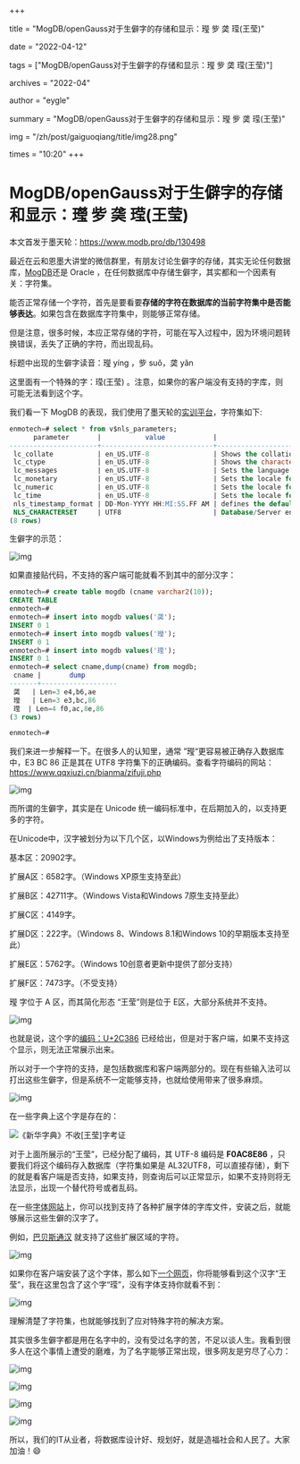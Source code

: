 +++

title = "MogDB/openGauss对于生僻字的存储和显示：㼆 㱔 䶮 𬎆(王莹)" 

date = "2022-04-12" 

tags = ["MogDB/openGauss对于生僻字的存储和显示：㼆 㱔 䶮 𬎆(王莹)"] 

archives = "2022-04" 

author = "eygle" 

summary = "MogDB/openGauss对于生僻字的存储和显示：㼆 㱔 䶮 𬎆(王莹)"

img = "/zh/post/gaiguoqiang/title/img28.png" 

times = "10:20"
+++

# MogDB/openGauss对于生僻字的存储和显示：㼆 㱔 䶮 𬎆(王莹)

本文首发于墨天轮：https://www.modb.pro/db/130498



最近在云和恩墨大讲堂的微信群里，有朋友讨论生僻字的存储，其实无论任何数据库，[MogDB](https://www.mogdb.io/)还是 Oracle ，在任何数据库中存储生僻字，其实都和一个因素有关：字符集。

能否正常存储一个字符，首先是要看要**存储的字符在数据库的当前字符集中是否能够表达**。如果包含在数据库字符集中，则能够正常存储。

但是注意，很多时候，本应正常存储的字符，可能在写入过程中，因为环境问题转换错误，丢失了正确的字符，而出现乱码。

标题中出现的生僻字读音：㼆 yíng ，㱔 suǒ，䶮 yǎn



这里面有一个特殊的字：𬎆(王莹) 。注意，如果你的客户端没有支持的字库，则可能无法看到这个字。

我们看一下 MogDB 的表现，我们使用了墨天轮的[实训平台](https://www.modb.pro/databaseInfo)，字符集如下:

```sql
enmotech=# select * from v$nls_parameters;
      parameter       |           value            |                                 description                                  
----------------------+----------------------------+------------------------------------------------------------------------------
 lc_collate           | en_US.UTF-8                | Shows the collation order locale.
 lc_ctype             | en_US.UTF-8                | Shows the character classification and case conversion locale.
 lc_messages          | en_US.UTF-8                | Sets the language in which messages are displayed.
 lc_monetary          | en_US.UTF-8                | Sets the locale for formatting monetary amounts.
 lc_numeric           | en_US.UTF-8                | Sets the locale for formatting numbers.
 lc_time              | en_US.UTF-8                | Sets the locale for formatting date and time values.
 nls_timestamp_format | DD-Mon-YYYY HH:MI:SS.FF AM | defines the default timestamp format to use with the TO_TIMESTAMP functions.
 NLS_CHARACTERSET     | UTF8                       | Database/Server encoding
(8 rows)
```

生僻字的示范：

![img](../images/20211011-905a5181-b2c0-4501-86b4-8b2c9b3e3179.png)



如果直接贴代码，不支持的客户端可能就看不到其中的部分汉字：

```sql
enmotech=# create table mogdb (cname varchar2(10));
CREATE TABLE
enmotech=# 
enmotech=# insert into mogdb values('䶮');
INSERT 0 1
enmotech=# insert into mogdb values('㼆');
INSERT 0 1
enmotech=# insert into mogdb values('𬎆');
INSERT 0 1
enmotech=# select cname,dump(cname) from mogdb;
 cname |       dump        
-------+-------------------
 䶮   | Len=3 e4,b6,ae
 㼆   | Len=3 e3,bc,86
 𬎆  | Len=4 f0,ac,8e,86
(3 rows)

enmotech=# 
```

我们来进一步解释一下。在很多人的认知里，通常 ”㼆“更容易被正确存入数据库中，E3 BC 86 正是其在 UTF8 字符集下的正确编码。查看字符编码的网站：https://www.qqxiuzi.cn/bianma/zifuji.php


![img](../images/20211008-c36e1bc0-17f4-49f4-8cb1-61971b9bf0e5.png)



而所谓的生僻字，其实是在 Unicode 统一编码标准中，在后期加入的，以支持更多的字符。

在Unicode中，汉字被划分为以下几个区，以Windows为例给出了支持版本：

基本区：20902字。

扩展A区：6582字。（Windows XP原生支持至此）

扩展B区：42711字。（Windows Vista和Windows 7原生支持至此）

扩展C区：4149字。

扩展D区：222字。（Windows 8、Windows 8.1和Windows 10的早期版本支持至此）

扩展E区：5762字。（Windows 10创意者更新中提供了部分支持）

扩展F区：7473字。（不受支持）



㼆 字位于 A 区，而其简化形态 “王莹”则是位于 E区，大部分系统并不支持。

![img](../images/20211011-2e1b2224-df8b-42c0-bf47-07bd596320c8.png)

也就是说，这个字的[编码：U+2C386](http://yedict.com/zscontent.asp?uni=2C386) 已经给出，但是对于客户端，如果不支持这个显示，则无法正常展示出来。



所以对于一个字符的支持，是包括数据库和客户端两部分的。现在有些输入法可以打出这些生僻字，但是系统不一定能够支持，也就给使用带来了很多麻烦。

![img](../images/v2-d37a6b5dfaf2110eaa75523cf1fce375_1440w.png)



在一些字典上这个字是存在的：

![《新华字典》不收[王莹]字考证](../images/v2-e89e625dcef1890e1d948e3758d4a1b1_1440w.jpg)

对于上面所展示的“王莹”，已经分配了编码，其 UTF-8 编码是 **F0AC8E86** ，只要我们将这个编码存入数据库（字符集如果是 AL32UTF8，可以直接存储），剩下的就是看客户端是否支持，如果支持，则查询后可以正常显示，如果不支持则将无法显示，出现一个替代符号或者乱码。

在一些[字体网站](https://www.maoken.com/)上，你可以找到支持了各种扩展字体的字库文件，安装之后，就能够展示这些生僻的汉字了。



例如，[巴贝斯通汉](https://www.maoken.com/freefonts/2803.html) 就支持了这些扩展区域的字符。

![img](../images/maoken06_猫啃网-1.png)



如果你在客户端安装了这个字体，那么如下[一个网页](https://unicode-table.com/en/2C386/)，你将能够看到这个汉字“王莹”，我在这里包含了这个字“𬎆”，没有字体支持你就看不到：

![img](../images/20211009-db9569b9-e3ab-49df-b39c-6a2cfa344fda.png)



理解清楚了字符集，也就能够找到了应对特殊字符的解决方案。

其实很多生僻字都是用在名字中的，没有受过名字的苦，不足以谈人生。我看到很多人在这个事情上遭受的磨难，为了名字能够正常出现，很多网友是穷尽了心力：

![img](../images/20211012-1cb258f3-fe1d-41c2-a35c-41ed8b99e30d.png)

![img](../images/20211012-d99030e5-33ac-4163-88b6-dfd55a0d3a83.png)

![img](../images/20211012-90b3dd56-2f34-4bdc-89aa-66e9af91719f.png)

![img](../images/20211012-99845bb4-af10-4be6-8821-5ce4d2def343.png)



所以，我们的IT从业者，将数据库设计好、规划好，就是造福社会和人民了。大家加油！😄
